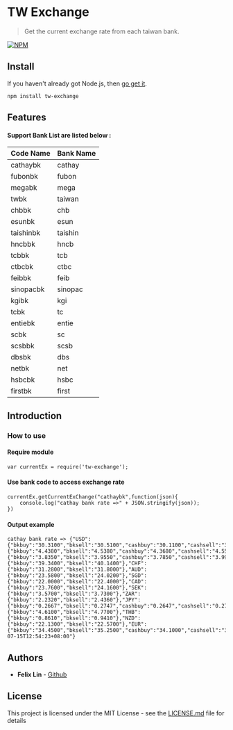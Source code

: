 # TW Exchange

>Get the current exchange rate from each taiwan bank. 

[![NPM](https://nodei.co/npm/tw-exchange.png?downloads&downloadRank)](https://nodei.co/npm/tw-exchange/)

## Install

If you haven't already got Node.js, then [go get it](http://nodejs.org/).

```
npm install tw-exchange
```

## Features

#### Support Bank List are listed below :


Code Name        | Bank Name           |
--------------------|------------------
cathaybk|cathay| 
fubonbk|fubon| 
megabk|mega| 
twbk|taiwan| 
chbbk|chb| 
esunbk|esun| 
taishinbk|taishin| 
hncbbk|hncb| 
tcbbk |tcb|
ctbcbk|ctbc|
feibbk|feib|
sinopacbk|sinopac|
kgibk|kgi|
tcbk|tc|
entiebk|entie|
scbk|sc|
scsbbk|scsb|
dbsbk|dbs|
netbk|net|
hsbcbk|hsbc|
firstbk|first|

## Introduction

### How to use

#### Require module

```
var currentEx = require('tw-exchange');
```

#### Use bank code to access exchange rate

```
currentEx.getCurrentExChange("cathaybk",function(json){
	console.log("cathay bank rate =>" + JSON.stringify(json));
})

```
#### Output example

```
cathay bank rate => {"USD":{"bkbuy":"30.3100","bksell":"30.5100","cashbuy":"30.1100","cashsell":"30.6900"},"CNY":{"bkbuy":"4.4380","bksell":"4.5380","cashbuy":"4.3680","cashsell":"4.5580"},"HKD":{"bkbuy":"3.8350","bksell":"3.9550","cashbuy":"3.7850","cashsell":"3.9950"},"GBP":{"bkbuy":"39.3400","bksell":"40.1400"},"CHF":{"bkbuy":"31.2800","bksell":"31.8000"},"AUD":{"bkbuy":"23.5800","bksell":"24.0200"},"SGD":{"bkbuy":"22.0000","bksell":"22.4000"},"CAD":{"bkbuy":"23.7600","bksell":"24.1600"},"SEK":{"bkbuy":"3.5700","bksell":"3.7300"},"ZAR":{"bkbuy":"2.2320","bksell":"2.4360"},"JPY":{"bkbuy":"0.2667","bksell":"0.2747","cashbuy":"0.2647","cashsell":"0.2767"},"DKK":{"bkbuy":"4.6100","bksell":"4.7700"},"THB":{"bkbuy":"0.8610","bksell":"0.9410"},"NZD":{"bkbuy":"22.1300","bksell":"22.5700"},"EUR":{"bkbuy":"34.4500","bksell":"35.2500","cashbuy":"34.1000","cashsell":"35.6000"},"time":"2017-07-15T12:54:23+08:00"}
```


## Authors

* **Felix Lin** - [Github](https://github.com/FelixLinBH)

## License

This project is licensed under the MIT License - see the [LICENSE.md](LICENSE) file for details


